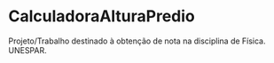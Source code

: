 # CalculadoraAlturaPredio
Projeto/Trabalho destinado à obtenção de nota na disciplina de Física. UNESPAR.
